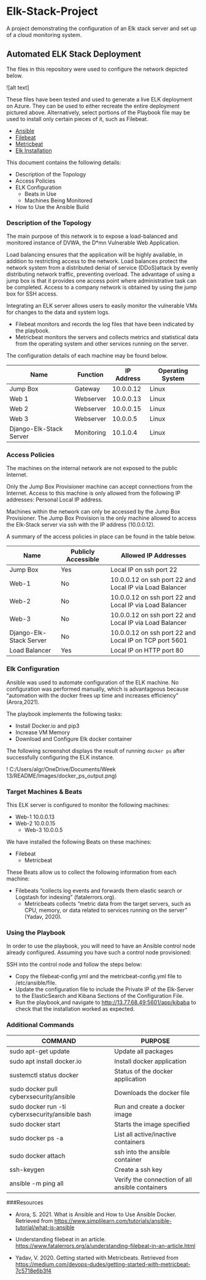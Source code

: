 # Elk-Stack-Project
A project demonstrating the configuration of an Elk stack server and set up of a cloud monitoring system.
## Automated ELK Stack Deployment

The files in this repository were used to configure the network depicted below.

![alt text]


These files have been tested and used to generate a live ELK deployment on Azure. They can be used to either recreate the entire deployment pictured above. Alternatively, select portions of the Playbook file may be used to install only certain pieces of it, such as Filebeat.

  - [Ansible](https://docs.google.com/document/d/1mCb7aUuOvfHch5GpdM_j1hp8rsLu28_9/edit?usp=sharing&ouid=118229848406843865602&rtpof=true&sd=true)
  - [Filebeat](https://drive.google.com/file/d/1QC4391G81c8G_QwzwJl74dwQ0k7W6tnC/view?usp=sharing)
  - [Metricbeat](https://drive.google.com/file/d/1eQ3LT0SoB2boXY6TMBhsxP4b9MicGsiD/view?usp=sharing)
  - [Elk Installation](https://drive.google.com/file/d/1w5KT8HDggeuXbZGsFyNUsqVCQOO75OMw/view?usp=sharing)

This document contains the following details:
- Description of the Topology
- Access Policies
- ELK Configuration
  - Beats in Use
  - Machines Being Monitored
- How to Use the Ansible Build


### Description of the Topology

The main purpose of this network is to expose a load-balanced and monitored instance of DVWA, the D*mn Vulnerable Web Application.

Load balancing ensures that the application will be highly available, in addition to restricting access to the network. Load balances protect the network system from a distributed denial of service (DDoS)attack by evenly distributing network traffic, preventing overload. The advantage of using a jump box is that it provides one access point where administrative task can be completed.  Access to a company network is obtained by using the jump box for SSH access. 

Integrating an ELK server allows users to easily monitor the vulnerable VMs for changes to the data and system logs.
- Filebeat monitors and records the log files that have been indicated by the playbook.
- Metricbeat monitors the servers and collects metrics and statistical data from the operating system and other services running on the server.


The configuration details of each machine may be found below.


|     Name                         |     Function      |     IP Address    |     Operating System    |
|----------------------------------|-------------------|-------------------|-------------------------|
|     Jump Box                     |     Gateway       |     10.0.0.12     |     Linux               |
|     Web 1                        |     Webserver     |     10.0.0.13     |     Linux               |
|     Web 2                        |     Webserver     |     10.0.0.15     |     Linux               |
|     Web 3                        |     Webserver     |     10.0.0.5      |     Linux               |
|     Django-Elk-Stack   Server    |     Monitoring    |     10.1.0.4      |     Linux               |


### Access Policies

The machines on the internal network are not exposed to the public Internet. 

Only the Jump Box Provisioner machine can accept connections from the Internet. Access to this machine is only allowed from the following IP addresses: Personal Local IP address. 

Machines within the network can only be accessed by the Jump Box Provisioner. The Jump Box Provision is the only machine allowed to access the Elk-Stack server via ssh with the IP address (10.0.0.12). 

A summary of the access policies in place can be found in the table below.

|     Name                       |     Publicly Accessible    |     Allowed IP Addresses                                         |
|--------------------------------|----------------------------|------------------------------------------------------------------|
|     Jump Box                   |     Yes                    |     Local IP on   ssh port 22                                    |
|     Web-1                      |     No                     |     10.0.0.12 on   ssh port 22 and Local IP via Load Balancer    |
|     Web-2                      |     No                     |     10.0.0.12 on   ssh port 22 and Local IP via Load Balancer    |
|     Web-3                      |     No                     |     10.0.0.12 on   ssh port 22 and Local IP via Load Balancer    |
|     Django-Elk-Stack Server    |     No                     |     10.0.0.12 on   ssh port 22 and Local IP on TCP port 5601     |
|     Load Balancer              |     Yes                    |     Local IP on HTTP   port 80                                   |


### Elk Configuration

Ansible was used to automate configuration of the ELK machine. No configuration was performed manually, which is advantageous because “automation with the docker frees up time and increases efficiency” (Arora,2021). 

The playbook implements the following tasks:

- Install Docker.io and pip3
- Increase VM Memory
- Download and Configure Elk docker container


The following screenshot displays the result of running `docker ps` after successfully configuring the ELK instance.

! C:/Users/algr/OneDrive/Documents/Week 13/README/Images/docker_ps_output.png)

### Target Machines & Beats
This ELK server is configured to monitor the following machines:
- Web-1 10.0.0.13
- Web-2 10.0.0.15
   - Web-3 10.0.0.5

We have installed the following Beats on these machines:
- Filebeat
   - Metricbeat
 
These Beats allow us to collect the following information from each machine:
- Filebeats “collects log events and forwards them elastic search or Logstash for indexing” (fatalerrors.org).
   - Metricbeats collects “metric data from the target servers, such as CPU, memory, or data related to services running on the server” (Yadav, 2020).  
 
### Using the Playbook
In order to use the playbook, you will need to have an Ansible control node already configured. Assuming you have such a control node provisioned: 

SSH into the control node and follow the steps below:
- Copy the filebeat-config.yml and the metricbeat-config.yml file to /etc/ansible/file.
- Update the configuration file to include the Private IP of the Elk-Server to the ElasticSearch and Kibana Sections of the Configuration File.
- Run the playbook,and navigate to http://13.77.68.49:5601/app/kibaba to check that the installation worked as expected.


### Additional Commands

|     COMMAND                                              |     PURPOSE                                              |
|----------------------------------------------------------|----------------------------------------------------------|
|     sudo apt-get   update                                |     Update all   packages                                |
|     sudo apt   install docker.io                         |     Install docker   application                         |
|     sustemctl status   docker                            |     Status of the   docker application                   |
|     sudo docker   pull cyberxsecurity/ansible            |     Downloads the   docker file                          |
|     sudo docker   run -ti cyberxsecurity/ansible bash    |     Run and create   a docker image                      |
|     sudo docker   start                                  |     Starts the   image specified                         |
|     sudo docker   ps -a                                  |     List all   active/inactive containers                |
|     sudo docker   attach                                 |     ssh into the ansible   container                     |
|     ssh-keygen                                           |     Create a ssh key                                     |
|     ansible -m   ping all                                |     Verify the   connection of all ansible containers    |


###Resources

- Arora, S. 2021. What is Ansible and How to Use Ansible Docker. Retrieved from https://www.simplilearn.com/tutorials/ansible-tutorial/what-is-ansible

- Understanding filebeat in an article.
https://www.fatalerrors.org/a/understanding-filebeat-in-an-article.html

- Yadav, V. 2020. Getting started with Metricbeats. Retrieved from 
https://medium.com/devops-dudes/getting-started-with-metricbeat-7c5718e6b3f4


